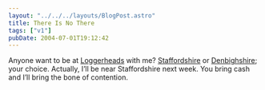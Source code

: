 ```yaml
---
layout: "../../../layouts/BlogPost.astro"
title: There Is No There
tags: ["v1"]
pubDate: 2004-07-01T19:12:42
---
```


Anyone want to be at [Loggerheads][1] with me? [Staffordshire][2] or [Denbighshire][3]; your choice. Actually, I&#8217;ll be near Staffordshire next week. You bring cash and I&#8217;ll bring the bone of contention.

[1]: http://www.randomhouse.com/wotd/index.pperl?date=19990518 "The Mavens' Word of the Day: loggerheads, at"
[2]: http://www.streetmap.co.uk/streetmap.dll?G2M?X=373500&Y=336500&A=Y&Z=3 "Streetmap.co.uk: Loggerheads in Staffordshire"
[3]: http://www.streetmap.co.uk/streetmap.dll?G2M?X=318500&Y=362500&A=Y&Z=3 "Streetmap.co.uk: Loggerheads in Denbighshire"
